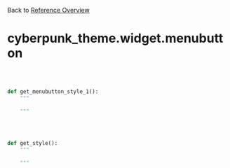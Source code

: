 
Back to [Reference Overview](https://github.com/pyrustic/cyberpunk-theme/blob/master/docs/reference/README.md)

# cyberpunk\_theme.widget.menubutton



<br>


```python

def get_menubutton_style_1():
    """
    
    """

```

<br>

```python

def get_style():
    """
    
    """

```

